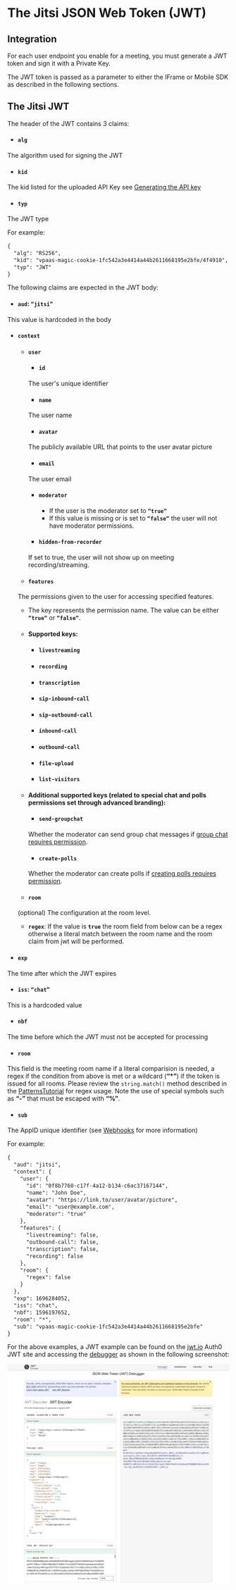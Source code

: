 # The Jitsi JSON Web Token (JWT)

## Integration

For each user endpoint you enable for a meeting, you must generate a JWT token and sign it with a Private Key.

The JWT token is passed as a parameter to either the IFrame or Mobile SDK as described in the following sections.

## The Jitsi JWT

The header of the JWT contains 3 claims:

* #### **`alg`**

The algorithm used for signing the JWT

* #### **`kid`**

The kid listed for the uploaded API Key see [Generating the API key](/jaas/docs/api-keys-generate-add)

* #### **`typ`**

The JWT type

For example:

```
{
  "alg": "RS256",
  "kid": "vpaas-magic-cookie-1fc542a3e4414a44b2611668195e2bfe/4f4910",
  "typ": "JWT"
}

```

The following claims are expected in the JWT body:

* #### **`aud`**: **`“jitsi”`**

This value is hardcoded in the body

* #### **`context`**

  * #### **`user`**
  
    * #### **`id`**
    
    The user's unique identifier
    * #### **`name`**
    
    The user name
    * #### **`avatar`**
    
     The publicly available URL that points to the user avatar picture
    * #### **`email`**
    
    The user email
    * #### **`moderator`**
    
      * If the user is the moderator set to **`“true“`**
      * If this value is missing or is set to **`“false“`** the user will not have moderator permissions.
    * #### **`hidden-from-recorder`**
    
    If set to true, the user will not show up on meeting recording/streaming.
  * #### **`features`**
  
   The permissions given to the user for accessing specified features.
    - The key represents the permission name. The value can be either **`“true“`** or **`“false“`**.
    - #### Supported keys:
    
      * #### **`livestreaming`**
      * #### **`recording`**
      * #### **`transcription`**
      * #### **`sip-inbound-call`**
      * #### **`sip-outbound-call`**
      * #### **`inbound-call`**
      * #### **`outbound-call`**
      * #### **`file-upload`**
      * #### **`list-visitors`**
    - #### Additional supported keys (related to special chat and polls permissions set through advanced branding):
    
    
      * #### **`send-groupchat`**
      
      
      Whether the moderator can send group chat messages if [group chat requires permission](/jaas/docs/jaas-prefs-advanced-branding#groupchatrequirespermission).
      * #### **`create-polls`**
      
      
      Whether the moderator can create polls if [creating polls requires permission](/jaas/docs/jaas-prefs-advanced-branding#pollcreationrequirespermission).
  * #### **`room`**
  
   (optional) The configuration at the room level.
    - **`regex`**: If the value is **`true`** the room field from below can be a regex otherwise a literal match between the room name and the room claim from jwt will be performed.

* #### **`exp`**

The time after which the JWT expires

* #### **`iss`**: **`“chat”`**

This is a hardcoded value

* #### **`nbf`**

The time before which the JWT must not be accepted for processing

* #### **`room`**

 This field is the meeting room name if a literal comparision is needed, a regex if the condition from above is met or a wildcard (**“\*”**) if the token is issued for all rooms. Please review the `string.match()` method described in the [PatternsTutorial](http://lua-users.org/wiki/PatternsTutorial) for regex usage. Note the use of special symbols such as **“-”** that must be escaped with **“%”**.

* #### **`sub`**

 The AppID unique identifier (see [Webhooks](/jaas/docs/webhooks-overview) for more information)

For example:

```
{
  "aud": "jitsi",
  "context": {
    "user": {
      "id": "0f8b7760-c17f-4a12-b134-c6ac37167144",
      "name": "John Doe",
      "avatar": "https://link.to/user/avatar/picture",
      "email": "user@example.com",
      "moderator": "true"
    },
    "features": {
      "livestreaming": false,
      "outbound-call": false,
      "transcription": false,
      "recording": false
    },
    "room": {
      "regex": false
    }
  },
  "exp": 1696284052,
  "iss": "chat",
  "nbf": 1596197652,
  "room": "*",
  "sub": "vpaas-magic-cookie-1fc542a3e4414a44b2611668195e2bfe"
}

```

For the above examples, a JWT example can be found on the [jwt.io](https://jwt.io/) Auth0 JWT site and accessing the [debugger](https://jwt.io/#debugger-io?token=eyJhbGciOiJS) as shown in the following screenshot:

![](../images/92bbd66c039ec6adaf735216dc67aeca695fc04b92c594e843d75e80d9e7ec1a-screencapture-jwt-io-2025-07-17-15_04_40.jpg "encoded.png")
